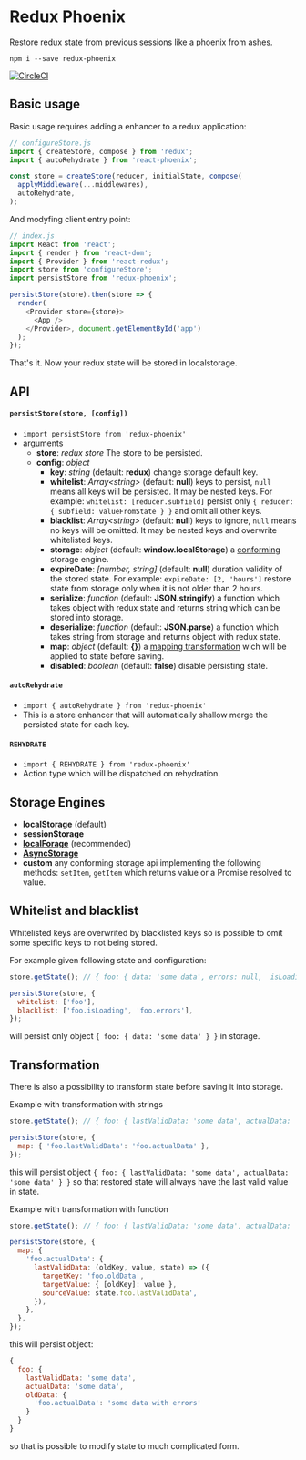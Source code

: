 # Redux Phoenix

Restore redux state from previous sessions like a phoenix from ashes.

`npm i --save redux-phoenix`

[![CircleCI](https://circleci.com/gh/brainhub-adam/redux-phoenix.svg?style=svg)](https://circleci.com/gh/brainhub-adam/redux-phoenix)

## Basic usage

Basic usage requires adding a enhancer to a redux application:

```javascript
// configureStore.js
import { createStore, compose } from 'redux';
import { autoRehydrate } from 'react-phoenix';

const store = createStore(reducer, initialState, compose(
  applyMiddleware(...middlewares),
  autoRehydrate,
);
```

And modyfing client entry point:

```javascript
// index.js
import React from 'react';
import { render } from 'react-dom';
import { Provider } from 'react-redux';
import store from 'configureStore';
import persistStore from 'redux-phoenix';

persistStore(store).then(store => {
  render(
    <Provider store={store}>
      <App />
    </Provider>, document.getElementById('app')
  );
});
```

That's it. Now your redux state will be stored in localstorage.

## API

#### `persistStore(store, [config])`
 - `import persistStore from 'redux-phoenix'`
 - arguments
   - **store**: *redux store* The store to be persisted.
   - **config**: *object*
     - **key**: *string* (default: **redux**) change storage default key.
     - **whitelist**: *Array\<string\>* (default: **null**) keys to persist, `null` means all keys will be persisted.
       It may be nested keys. For example: `whitelist: [reducer.subfield]` persist only
       `{ reducer: { subfield: valueFromState } }` and omit all other keys.
     - **blacklist**: *Array\<string\>* (default: **null**) keys to ignore, `null` means no keys will be omitted.
       It may be nested keys and overwrite whitelisted keys.
     - **storage**: *object* (default: **window.localStorage**) a
       [conforming](https://github.com/brainhub-adam/redux-phoenix#storage-engines) storage engine.
     - **expireDate**: *[number, string]* (default: **null**) duration validity of the stored state. For example:
       `expireDate: [2, 'hours']` restore state from storage only when it is not older than 2 hours.
     - **serialize**: *function* (default: **JSON.stringify**) a function which takes object with redux state and
       returns string which can be stored into storage.
     - **deserialize**: *function* (default: **JSON.parse**) a function which takes string from storage and returns
       object with redux state.
     - **map**: *object* (default: **{}**) a [mapping transformation](https://github.com/brainhub-adam/redux-phoenix#transformation) wich will be applied to state before saving.
     - **disabled**: *boolean* (default: **false**) disable persisting state.

#### `autoRehydrate`

 - `import { autoRehydrate } from 'redux-phoenix'`
 - This is a store enhancer that will automatically shallow merge the persisted state for each key.

 #### `REHYDRATE`

 - `import { REHYDRATE } from 'redux-phoenix'`
 - Action type which will be dispatched on rehydration.

 ## Storage Engines

 - **localStorage** (default)
 - **sessionStorage**
 - **[localForage](https://github.com/mozilla/localForage)** (recommended)
 - **[AsyncStorage](http://facebook.github.io/react-native/docs/asyncstorage.html#content)**
 - **custom** any conforming storage api implementing the following methods: `setItem`, `getItem` which returns value or
   a Promise resolved to value.

## Whitelist and blacklist

Whitelisted keys are overwrited by blacklisted keys so is possible to omit some specific keys to not being stored.

For example given following state and configuration:
```javascript
store.getState(); // { foo: { data: 'some data', errors: null,  isLoading: false }, bar: { data: 'some other data } }

persistStore(store, {
  whitelist: ['foo'],
  blacklist: ['foo.isLoading', 'foo.errors'],
});
```
will persist only object `{ foo: { data: 'some data' } }` in storage.

## Transformation

There is also a possibility to transform state before saving it into storage.

Example with transformation with strings
```javascript
store.getState(); // { foo: { lastValidData: 'some data', actualData: 'some data with errors' } }

persistStore(store, {
  map: { 'foo.lastValidData': 'foo.actualData' },
});
```

this will persist object `{ foo: { lastValidData: 'some data', actualData: 'some data' } }` so that restored state will
always have the last valid value in state.

Example with transformation with function
```javascript
store.getState(); // { foo: { lastValidData: 'some data', actualData: 'some data with errors' } }

persistStore(store, {
  map: {
    'foo.actualData': {
      lastValidData: (oldKey, value, state) => ({
        targetKey: 'foo.oldData',
        targetValue: { [oldKey]: value },
        sourceValue: state.foo.lastValidData',
      }),
    },
  },
});
```

this will persist object:
```javascript
{
  foo: {
    lastValidData: 'some data',
    actualData: 'some data',
    oldData: {
      'foo.actualData': 'some data with errors'
    }
  }
}
```

so that is possible to modify state to much complicated form.